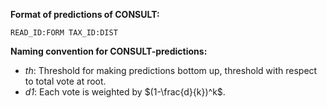 **Format of predictions of CONSULT:**
```
READ_ID:FORM TAX_ID:DIST
```

**Naming convention for CONSULT-predictions:**
- *th*: Threshold for making predictions bottom up, threshold with respect to total vote at root.
- *d1*: Each vote is weighted by $(1-\frac{d}{k})^k$.
